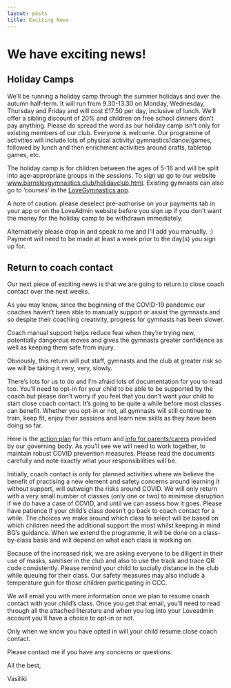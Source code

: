 ```yaml
---
layout: posts
title: Exciting News
---
```

# We have exciting news!
## Holiday Camps
We’ll be running a holiday camp through the summer holidays and over the autumn half-term. It will run from 9.30-13.30 on Monday, Wednesday, Thursday and Friday and will cost £17.50 per day, inclusive of lunch. We’ll offer a sibling discount of 20% and children on free school dinners don’t pay anything. Please do spread the word as our holiday camp isn't only for existing members of our club. Everyone is welcome. Our programme of activities will include lots of physical activity/ gymnastics/dance/games, followed by lunch and then enrichment activities around crafts, tabletop games, etc.

The holiday camp is for children between the ages of 5-16 and will be split into age-appropriate groups in the sessions. To sign up go to our website www.barnsleygymnastics.club/holidayclub.html. Existing gymnasts can also go to ‘courses’ in the [LoveGymnastics app](https://lovegymnastics.com/parents/).

A note of caution: please deselect pre-authorise on your payments tab in your app or on the LoveAdmin website before you sign up if you don't want the money for the holiday camp to be withdrawn immediately.

Alternatively please drop in and speak to me and I'll add you manually. :) Payment will need to be made at least a week prior to the day(s) you sign up for.

## Return to coach contact
Our next piece of exciting news is that we are going to return to close coach contact over the next weeks.

As you may know, since the beginning of the COVID-19 pandemic our coaches haven’t been able to manually support or assist the gymnasts and so despite their coaching creativity, progress for gymnasts has been slower.

Coach manual support helps reduce fear when they’re trying new, potentially dangerous moves and gives the gymnasts greater confidence as well as keeping them safe from injury.

Obviously, this return will put staff, gymnasts and the club at greater risk so we will be taking it very, very, slowly.

There’s lots for us to do and I’m afraid lots of documentation for you to read too. You’ll need to opt-in for your child to be able to be supported by the coach but please don’t worry if you feel that you don’t want your child to start close coach contact. It’s going to be quite a while before most classes can benefit. Whether you opt-in or not, all gymnasts will still continue to train, keep fit, enjoy their sessions and learn new skills as they have been doing so far.

Here is the [action plan](https://github.com/barnsleygymnasticsclub/barnsleygymnasticsclub.github.io/files/6765194/RTCC.Framework.Action.Plan.V2.pdf)
  for this return and [info for parents/carers](https://github.com/barnsleygymnasticsclub/barnsleygymnasticsclub.github.io/files/6765196/RTCC.Covid-19.Code.of.Behaviour.V3.England.and.NI.pdf)
 provided by our governing body. As you’ll see we will need to work together, to maintain robust COVID prevention measures. Please read the documents carefully and note exactly what your responsibilities will be. 

Initially, coach contact is only for planned activities where we believe the benefit of practising a new element and safety concerns around learning it without support, will outweigh the risks around COVID.  We will only return with a very small number of classes (only one or two) to minimise disruption if we do have a case of COVID, and until we can assess how it goes. Please have patience if your child’s class doesn’t go back to coach contact for a while. The choices we make around which class to select will be based on which children need the additional support the most whilst keeping in mind BG’s guidance. When we extend the programme, it will be done on a class-by-class basis and will depend on what each class is working on.

Because of the increased risk, we are asking everyone to be diligent in their use of masks, sanitiser in the club and also to use the track and trace QR code consistently.  Please remind your child to socially distance in the club while queuing for their class. Our safety measures may also include a temperature gun for those children participating in CCC.

We will email you with more information once we plan to resume coach contact with your child’s class. Once you get that email, you’ll need to read through all the attached literature and when you log into your Loveadmin account you’ll have a choice to opt-in or not. 

Only when we know you have opted in will your child resume close coach contact.

Please contact me if you have any concerns or questions.
 

All the best,

Vasiliki
